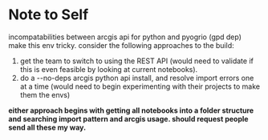 # Note to Self
incompatabilities between arcgis api for python and pyogrio (gpd dep) make this env tricky.
consider the following approaches to the build:

1. get the team to switch to using the REST API (would need to validate if this is even feasible by looking at current notebooks).
2. do a --no-deps arcgis python api install, and resolve import errors one at a time (would need to begin experimenting with their projects to make them the envs)

**either approach begins with getting all notebooks into a folder structure and searching import pattern and arcgis usage. should request people send all these my way.**